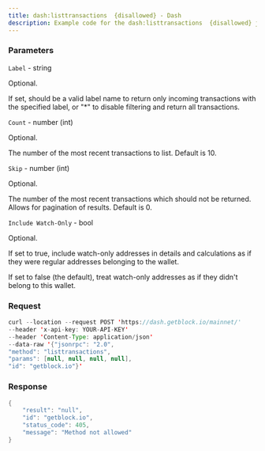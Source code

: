 ```yaml
---
title: dash:listtransactions  {disallowed} - Dash
description: Example code for the dash:listtransactions  {disallowed} json-rpc method. Сomplete guide on how to use dash:listtransactions  {disallowed} json-rpc in GetBlock.io Web3 documentation.
---
```


### Parameters


`Label` - string

Optional.

If set, should be a valid label name to return only incoming
transactions with the specified label, or "\*" to disable filtering and
return all transactions.

`Count` - number (int)

Optional.

The number of the most recent transactions to list. Default is 10.

`Skip` - number (int)

Optional.

The number of the most recent transactions which should not be returned.
Allows for pagination of results. Default is 0.

`Include Watch-Only` - bool

Optional.

If set to true, include watch-only addresses in details and calculations
as if they were regular addresses belonging to the wallet.

If set to false (the default), treat watch-only addresses as if they
didn't belong to this wallet.

### Request

``` java
curl --location --request POST 'https://dash.getblock.io/mainnet/' 
--header 'x-api-key: YOUR-API-KEY' 
--header 'Content-Type: application/json' 
--data-raw '{"jsonrpc": "2.0",
"method": "listtransactions",
"params": [null, null, null, null],
"id": "getblock.io"}'
```

###  Response

``` java
{
    "result": "null",
    "id": "getblock.io",
    "status_code": 405,
    "message": "Method not allowed"
}
```

